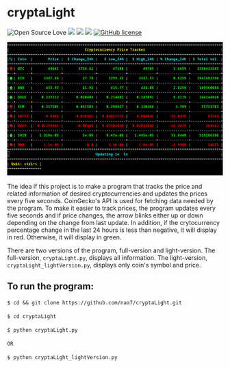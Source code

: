 # cryptaLight

![Open Source Love](https://badges.frapsoft.com/os/v3/open-source.svg?v=103) <img src="https://cdn.rawgit.com/sindresorhus/awesome/d7305f38d29fed78fa85652e3a63e154dd8e8829/media/badge.svg"> <img src="https://img.shields.io/github/stars/naa7/cryptaLight?style=social"> <img src="https://img.shields.io/github/repo-size/naa7/cryptaLight"> [![GitHub license](https://img.shields.io/github/license/Naereen/StrapDown.js.svg)](https://github.com/naa7/cryptaLight/LICENSE)

<img src="https://github.com/naa7/cryptaLight/blob/main/cryptaLight.gif"></br>

The idea if this project is to make a program that tracks the price and related information of desired 
cryptocurrencies and updates the prices every five seconds. CoinGecko's API is used for fetching data needed 
by the program. To make it easier to track prices, the program updates every five seconds and if price changes, the
arrow blinks either up or down depending on the change from last update. In addition, if the crytocurrency percentage
change in the last 24 hours is less than negative, it will display in red. Otherwise, it will display in green.

There are two versions of the program, full-version and light-version. The full-version, `cryptaLight.py`, displays
all information. The light-version, `cryptaLight_lightVersion.py`, displays only coin's symbol and price.


## To run the program:

    $ cd && git clone https://github.com/naa7/cryptaLight.git

    $ cd cryptaLight

    $ python cryptaLight.py
  
    OR

    $ python cryptaLight_lightVersion.py
